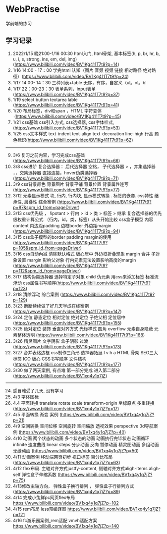 # WebPractise
学前端的练习

## 学习记录

1. 2022/1/15 晚21:00-1/16 00:30 html入门, html骨架, 基本标签(h, p, br, hr, b, u, i, s, strong, ins, em, del, img)(https://www.bilibili.com/video/BV1Kg411T7t9?p=14)
2. 1/16 14:00 - 17：00  学完html 认知（图片 音频 视频 链接 相对路径 绝对路径）(https://www.bilibili.com/video/BV1Kg411T7t9?p=24)
3. 1/17 14:00- 14：30 三种列表+table 无序，有序，自定义（ul。ol。bl
4. 1/17 22：00-23：30 表单系列，input表单(https://www.bilibili.com/video/BV1Kg411T7t9?p=37)
5. 1/19 select button  textarea lable (https://www.bilibili.com/video/BV1Kg411T7t9?p=41)
6. 1/20 布局标签，div和span ，HTML 字符变体 &nbsp;(https://www.bilibili.com/video/BV1Kg411T7t9?p=45)
7. 1/21 css基础 css引入方式, css选择器, css字体样式,  (https://www.bilibili.com/video/BV1Kg411T7t9?p=53)
8. 1/25 css文本样式 text-indent text-align text-decoration  line-high 行高 颜色标识(https://www.bilibili.com/video/BV1Kg411T7t9?p=62)

---

9. 3/6 复习之前内容，学习完成css基础(https://www.bilibili.com/video/BV1Kg411T7t9?p=66)
10. 3/8 css进阶 复合选择器： 后代选择器 空格， 子代选择器 > ，并集选择器 ，，交集选择器 直接连接，hover伪类选择器 (https://www.bilibili.com/video/BV1Kg411T7t9?p=71)
11. 3/9 css背景颜色 背景图片 背景平铺 背景位置 背景属性连写(https://www.bilibili.com/video/BV1Kg411T7t9?p=77)
12. 3/12 元素显示模式 块, 行内,  行内块, 显示模式转换 .  标签的嵌套. css特性 继承性, 层叠性 综合案例 (https://www.bilibili.com/video/BV1Kg411T7t9?p=87&spm_id_from=pageDriver)
13. 3/13 css优先级 ， !ipotant > 行内 > id > 类 > 标签 > 继承 复合选择器的优先级权重计算公式 （行内，id，类，标签）从头开始比较 css盒子模型 内容content 内边距padding 边框border 外边距margin (https://www.bilibili.com/video/BV1Kg411T7t9?p=94)
14. 3/15 css盒子模型的border padding margin的使用(https://www.bilibili.com/video/BV1Kg411T7t9?p=105&spm_id_from=pageDriver)
15. 3/16 css自动內减 清除默认格式  版心居中 外边框折叠现象 margin 合并 子对象设置 margin 影响父对象 行内元素无法设置影响高度的margin (https://www.bilibili.com/video/BV1Kg411T7t9?p=112&spm_id_from=pageDriver)
16. 3/17 结构伪类选择器 选择特定子对象 child 伪元素 用css来添加标签 标准流 浮动  css属性书写顺序(https://www.bilibili.com/video/BV1Kg411T7t9?p=123)
17. 3/18 清除浮动 综合案例 (https://www.bilibili.com/video/BV1Kg411T7t9?p=129)
18. 3/23 断断续续做了好几天学成在线案例(https://www.bilibili.com/video/BV1Kg411T7t9?p=147)
19. 3/24 定位 静态定位 相对定位 绝对定位 子绝父相 定位居中(https://www.bilibili.com/video/BV1Kg411T7t9?p=155)
20. 3/25 绝对定位 装饰 垂直对齐方式 光标样式 圆角  overflow 元素自身隐蔽  元素整体透明 (https://www.bilibili.com/video/BV1Kg411T7t9?p=168)
21. 3/26 精灵图片 文字阴影 盒子阴影 过渡 (https://www.bilibili.com/video/BV1Kg411T7t9?p=173)
22. 3/27 合并表格边框 css制作三角形 选择器拓展 l v h a HTML 骨架 SEO三大标签 ICO 版心 CSS书写顺序 文件结构 (https://www.bilibili.com/video/BV1Kg411T7t9?p=177)
23. 3/30 做了两天案例, 有点难 第一部分完成 进入第二部分 (https://www.bilibili.com/video/BV1xq4y1q7jZ)

---

24. 感冒难受了几天, 没有学习
25. 4/3 字体图标
26. 4.4 平面转换 translate rotate scale transform-origin 坐标原点 多重转换(https://www.bilibili.com/video/BV1xq4y1q7jZ?p=17)
27. 4/5 平面转换 渐变 案例 (https://www.bilibili.com/video/BV1xq4y1q7jZ?p=21)
28. 4/9 空间转换 空间位移 空间旋转 空间缩放 透视效果 perspective 3d导航案例 (https://www.bilibili.com/video/BV1xq4y1q7jZ?p=40)
29. 4/10 动画 两个状态的动画 多个状态的动画 动画执行完毕状态 动画循环infinite  速度曲线 linear steps 分步动画 反向 暂停动画 精灵图动画 多组动画 无缝动画 (https://www.bilibili.com/video/BV1xq4y1q7jZ?p=50)
30. 4/11 动画案例 移动端网页初步 视口标签 百分比布局  (https://www.bilibili.com/video/BV1xq4y1q7jZ?p=63)
31. 4/12 flex布局. 主轴对齐方式justfy-content, 侧轴对齐方式aligh-items aligh-self 弹性盒子伸缩系数 (https://www.bilibili.com/video/BV1xq4y1q7jZ?p=75)
32. 4/13修改主轴方向， 弹性盒子换行排列 ， 弹性盒子行排列方式 (https://www.bilibili.com/video/BV1xq4y1q7jZ?p=89)
33. 4/14 完成小兔鲜pc网页flex布局 https://www.bilibili.com/video/BV1xq4y1q7jZ?p=102
34. 4/15 rem布局 less预编译器 https://www.bilibili.com/video/BV1xq4y1q7jZ?p=121
35. 4/16 fc游乐园案例_rem适配 vmvh适配方案 https://www.bilibili.com/video/BV1xq4y1q7jZ?p=140